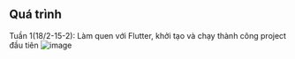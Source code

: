 ## Quá trình
Tuần 1(18/2-15-2): Làm quen với Flutter, khởi tạo và chạy thành công project đầu tiên
![image](https://user-images.githubusercontent.com/62578181/156389117-2ca92edb-e4fa-4e07-bf96-431c6046f8a3.png)
